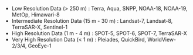 - Low Resolution Data (> 250 m) : Terra, Aqua, SNPP, NOAA-18, NOAA-19, MetOp, Himawari-8
- Intermediate Resolution Data (15 m - 30 m) : Landsat-7, Landsat-8, TerraSAR-X, Sentinel-1
- High Resolution Data (1 m - 4 m) : SPOT-5, SPOT-6, SPOT-7, TerraSAR-X
- Very High Resolution Data (< 1 m) : Pleiades, QuickBird, WorldView-2/3/4, GeoEye-1

